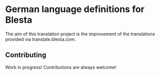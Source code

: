
# German language definitions for Blesta

The aim of this translation project is the improvement of the translations provided via translate.blesta.com.


## Contributing

Work in progress! Contributions are always welcome!
